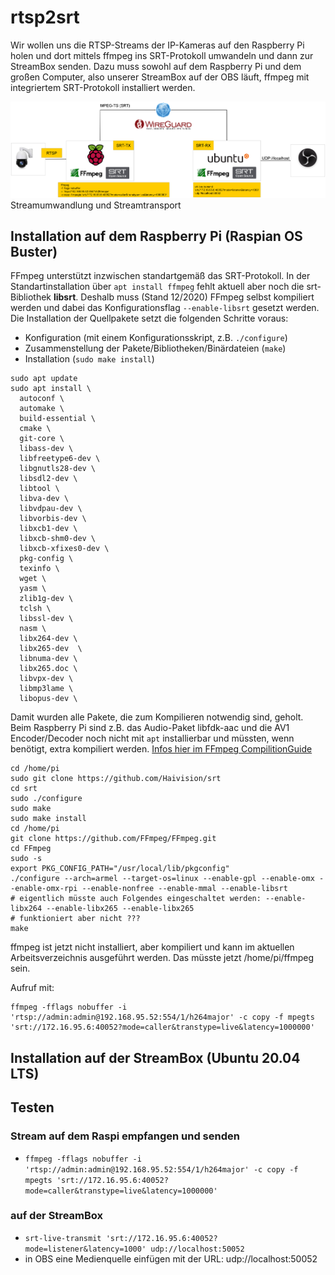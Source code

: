 # rtsp2srt
Wir wollen uns die RTSP-Streams der IP-Kameras auf den Raspberry Pi holen und dort mittels ffmpeg ins SRT-Protokoll umwandeln und dann zur StreamBox senden.
Dazu muss sowohl auf dem Raspberry Pi und dem großen Computer, also unserer StreamBox auf der OBS läuft, ffmpeg mit integriertem SRT-Protokoll installiert werden.

![rtsp2srt](ffmpeg-srt.png "Streamtransport") 
Streamumwandlung und Streamtransport 

## Installation auf dem Raspberry Pi (Raspian OS Buster)
FFmpeg unterstützt inzwischen standartgemäß das SRT-Protokoll. 
In der Standartinstallation über `apt install ffmpeg` fehlt aktuell aber noch die srt-Bibliothek **libsrt**. Deshalb muss (Stand 12/2020) FFmpeg selbst kompiliert werden und dabei das Konfigurationsflag `--enable-libsrt` gesetzt werden.  
Die Installation der Quellpakete setzt die folgenden Schritte voraus:  
- Konfiguration (mit einem Konfigurationsskript, z.B. `./configure`)  
- Zusammenstellung der Pakete/Bibliotheken/Binärdateien (`make`)  
- Installation (`sudo make install`)  

```
sudo apt update  
sudo apt install \  
  autoconf \  
  automake \  
  build-essential \  
  cmake \  
  git-core \  
  libass-dev \  
  libfreetype6-dev \  
  libgnutls28-dev \  
  libsdl2-dev \  
  libtool \  
  libva-dev \  
  libvdpau-dev \  
  libvorbis-dev \  
  libxcb1-dev \  
  libxcb-shm0-dev \  
  libxcb-xfixes0-dev \  
  pkg-config \  
  texinfo \  
  wget \  
  yasm \  
  zlib1g-dev \  
  tclsh \  
  libssl-dev \  
  nasm \  
  libx264-dev \  
  libx265-dev  \
  libnuma-dev \  
  libx265.doc \  
  libvpx-dev \  
  libmp3lame \  
  libopus-dev \  
```  
Damit wurden alle Pakete, die zum Kompilieren notwendig sind, geholt.
Beim Raspberry Pi sind z.B. das Audio-Paket libfdk-aac und die AV1 Encoder/Decoder noch nicht mit `apt` installierbar und müssten, wenn benötigt, extra kompiliert werden. [Infos hier im FFmpeg CompilitionGuide](https://trac.ffmpeg.org/wiki/CompilationGuide/Ubuntu "FFmpeg CompilitionGuide")  
```
cd /home/pi  
sudo git clone https://github.com/Haivision/srt  
cd srt  
sudo ./configure  
sudo make  
sudo make install  
cd /home/pi  
git clone https://github.com/FFmpeg/FFmpeg.git  
cd FFmpeg  
sudo -s  
export PKG_CONFIG_PATH="/usr/local/lib/pkgconfig"
./configure --arch=armel --target-os=linux --enable-gpl --enable-omx --enable-omx-rpi --enable-nonfree --enable-mmal --enable-libsrt
# eigentlich müsste auch Folgendes eingeschaltet werden: --enable-libx264 --enable-libx265 --enable-libx265  
# funktioniert aber nicht ???
make

```

ffmpeg ist jetzt nicht installiert, aber kompiliert und kann im aktuellen Arbeitsverzeichnis ausgeführt werden. 
Das müsste jetzt /home/pi/ffmpeg sein.

Aufruf mit:
```
ffmpeg -fflags nobuffer -i 'rtsp://admin:admin@192.168.95.52:554/1/h264major' -c copy -f mpegts 'srt://172.16.95.6:40052?mode=caller&transtype=live&latency=1000000'
```

## Installation auf der StreamBox (Ubuntu 20.04 LTS)

## Testen
### Stream auf dem Raspi empfangen und senden
- `ffmpeg -fflags nobuffer -i 'rtsp://admin:admin@192.168.95.52:554/1/h264major' -c copy -f mpegts 'srt://172.16.95.6:40052?mode=caller&transtype=live&latency=1000000'
`   
### auf der StreamBox
- `srt-live-transmit 'srt://172.16.95.6:40052?mode=listener&latency=1000' udp://localhost:50052`  
- in OBS eine Medienquelle einfügen mit der URL: udp://localhost:50052  
